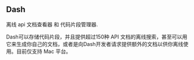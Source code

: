 ## Dash
离线 api 文档查看器 和 代码片段管理器.

Dash可以存储代码片段，并且提供超过150种 API 文档的离线搜索，甚至可以用它来生成你自己的文档，或者是向Dash开发者请求提供额外的文档以供你离线使用。目前仅支持 Mac 平台。